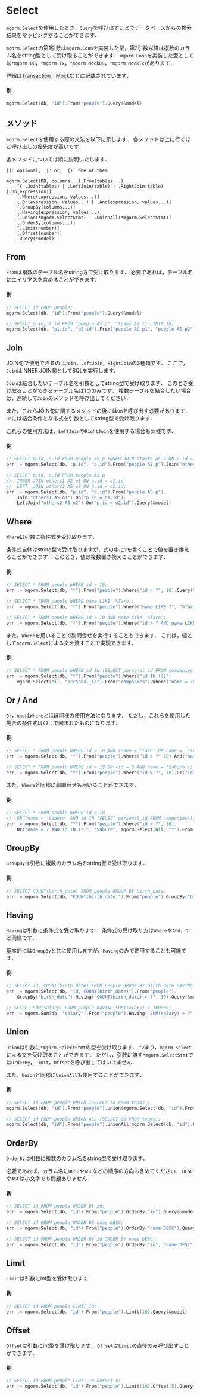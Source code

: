 # Select
`mgorm.Select`を使用したとき，`Query`を呼び出すことでデータベースからの検索結果をマッピングすることができます．

`mgorm.Select`の第1引数は`mgorm.Conn`を実装した型，第2引数以降は複数のカラム名をstring型として受け取ることができます．
`mgorm.Conn`を実装した型としては`*mgorm.DB`，`*mgorm.Tx`，`*mgorm.MockDB`，`*mgorm.MockTx`があります．

詳細は[Transaction]()，[Mock]()などに記載されています．

#### 例
```go
mgorm.Select(db, "id").From("people").Query(&model)
```


## メソッド
`mgorm.Select`を使用する際の文法を以下に示します．
各メソッドは上に行くほど呼び出しの優先度が高いです．

各メソッドについては順に説明いたします．

```
[]: optional,  |: or,  {}: one of them

mgorm.Select(DB, columns...).From(tables...)
    [{ .Join(tables) | .LeftJoin(table) | .RightJoin(table) }.On(expression)]
    [.Where(expression, values...)]
    [.Or(expression, values...) | .And(expression, values...)]
    [.GroupBy(columns...)]
    [.Having(expression, values...)]
    [.Union(*mgorm.SelectStmt) | .UnionAll(*mgorm.SelectStmt)]
    [.OrderBy(columns...)]
    [.Limit(number)]
    [.Offset(number)]
    .Query(*model)
```


## From
`From`は複数のテーブル名をstring方で受け取ります．
必要であれば，テーブル名にエイリアスを含めることができます．

#### 例
```go
// SELECT id FROM people;
mgorm.Select(db, "id").From("people").Query(&model)

// SELECT p.id, t.id FROM "people AS p", "teams AS t" LIMIT 10;
mgorm.Select(db, "p1.id", "p2.id").From("people AS p1", "people AS p2").Limit(10).Query(&model)
```


## Join
JOIN句で使用できるのは`Join`，`LeftJoin`，`RightJoin`の3種類です．
ここで，`Join`はINNER JOIN句としてSQLを実行します．

`Join`は結合したいテーブル名を引数としてstring型で受け取ります．
このとき受け取ることができるテーブル名は1つのみです．
複数テーブルを結合したい場合は，連続して`Join`のメソッドを呼び出してください．

また，これらJOIN句に関するメソッドの後には`On`を呼び出す必要があります．
`On`には結合条件となる式を引数としてstring型で受け取ります．

これらの使用方法は，`LeftJoin`や`RightJoin`を使用する場合も同様です．

#### 例
```go
// SELECT p.id, o.id FROM people AS p INNER JOIN others AS o ON p.id = o.id;
err := mgorm.Select(db, "p.id", "o.id").From("people AS p").Join("others AS o").On("p.id = o.id").Query(&model)

// SELECT p.id, o.id FROM people AS p
//  INNER JOIN others1 AS o1 ON p.id = o1.id
//  LEFT  JOIN others2 AS o2 ON p.id = o2.id;
err := mgorm.Select(db, "p.id", "o.id").From("people AS p").
    Join("others1 AS o1").On("p.id = o1.id").
    LeftJoin("others2 AS o2").On("p.id = o2.id").Query(&model)
```


## Where
`Where`は引数に条件式を受け取ります．

条件式自体はstring型で受け取りますが，式の中に`?`を書くことで値を置き換えることができます．
このとき，値は複数置き換えることができます．

#### 例
```go
// SELECT * FROM people WHERE id > 10;
err := mgorm.Select(db, "*").From("people").Where("id > ?", 10).Query(&model)

// SELECT * FROM people WHERE name LIKE '%Taro';
err := mgorm.Select(db, "*").From("people").Where("name LIKE ?", "%Taro").Query(&model)

// SELECT * FROM people WHERE id > 10 AND name Like '%Taro';
err := mgorm.Select(db, "*").From("people").Where("id > ? AND name LIKE ?", 10, "%Taro").Query(&model)
```


また，`Where`を用いることで副問合せを実行することもできます．
これは，値として`mgorm.Select`による文を渡すことで実現できます．

#### 例
```go
// SELECT * FROM people WHERE id IN (SELECT personal_id FROM companies WHERE name = 'ABC Company');
err := mgorm.Select(db, "*").From("people").Where("id IN (?)",
    mgorm.Select(nil, "personal_id").From("companies").Where("name = ?", "ABC Company")).Query(&model)
```


## Or / And
`Or`，`And`は`Where`とほぼ同様の使用方法になります．
ただし，これらを使用した場合の条件式は`(`と`)`で囲まれたものになります．

#### 例
```go
// SELECT * FROM people WHERE id > 10 AND (name = 'Taro' OR name = 'Jiro');
err := mgorm.Select(db, "*").From("people").Where("id > ?" 10).And("name = ? OR name = ?", "Taro", "Jiro").Query(&model)

// SELECT * FROM people WHERE id > 10 OR (id = 5 AND name = 'Saburo');
err := mgorm.Select(db, "*").From("people").Where("id > ?", 10).Or("id = ? AND name = ?", 5, "Saburo").Query(&model)
```

また，`Where`と同様に副問合せも用いることができます．

#### 例
```go
// SELECT * FROM people WHERE id > 10
//  OR (name = 'Saburo' AND id IN (SELECT personal_id FROM companies));
err := mgorm.Select(db, "*").From("people").Where("id > ?", 10).
    Or("name = ? AND id IN (?)", "Saburo", mgorm.Select(nil, "*").From("companies")).Query(&model)
```


## GroupBy
`GroupBy`は引数に複数のカラム名をstring型で受け取ります．


#### 例
```go
// SELECT COUNT(birth_date) FROM people GROUP BY birth_date;
err := mgorm.Select(db, "COUNT(birth_date)").From("people").GroupBy("birth_date").Query(&model)
```


## Having
`Having`は引数に条件式を受け取ります．
条件式の受け取り方は`Where`や`And`，`Or`と同様です．

基本的には`GroupBy`と共に使用しますが，`Having`のみで使用することも可能です．

#### 例
```go
// SELECT id, COUNT(birth_date) FROM people GROUP BY birth_date HAVING COUNT(birth_date) > 10;
err := mgorm.Select(db, "id, COUNT(birth_date)").From("people").
    GroupBy("birth_date").Having("COUNT(birth_date) > ?", 10).Query(&model)

// SELECT SUM(salary) FROM people HAVING SUM(salary) > 100000;
err := mgorm.Sum(db, "salary").From("people").Having("SUM(salary) > ?", 10000).Query(&model);
```


## Union
`Union`は引数に`*mgorm.SelectStmt`の型を受け取ります．
つまり，`mgorm.Select`による文を受け取ることができます．
ただし，引数に渡す`*mgorm.SelectStmt`では`OrderBy`，`Limit`，`Offset`を呼び出してはいけません．

また，`Union`と同様に`UnionAll`も使用することができます．

#### 例
```go
// SELECT id FROM people UNION (SELECT id FROM teams);
mgorm.Select(db, "id").From("people").Union(mgorm.Select(db, "id").From("teams")).Query(&model)

// SELECT id FROM people UNION ALL (SELECT id FROM teams);
mgorm.Select(db, "id").From("people").UnionAll(mgorm.Select(db, "id").From("teams")).Query(&model)
```


## OrderBy
`OrderBy`は引数に複数のカラム名をstring型で受け取ります．

必要であれば，カラム名に`DESC`や`ASC`などの順序の方向も含めてください．
`DESC`や`ASC`は小文字でも問題ありません．

#### 例
```go
// SELECT id FROM people ORDER BY id;
err := mgorm.Select(db, "id").From("people").OrderBy("id").Query(&model)

// SELECT id FROM people ORDER BY name DESC;
err := mgorm.Select(db, "id").From("people").OrderBy("name DESC").Query(&model)

// SELECT id FROM people ORDER BY id ORDER BY name DESC;
err := mgorm.Select(db, "id").From("people").OrderBy("id", "name DESC")
```


## Limit
`Limit`は引数にint型を受け取ります．

#### 例
```go
// SELECT id FROM people LIMIT 10;
err := mgorm.Select(db, "id").From("people").Limit(10).Query(&model)
```


## Offset
`Offset`は引数にint型を受け取ります．
`Offset`は`Limit`の直後のみ呼び出すことができます．

#### 例
```go
// SELECT id FROM people LIMIT 10 OFFSET 5;
err := mgorm.Select(db, "id").From("people").Limit(10).Offset(5).Query(&model)
```
